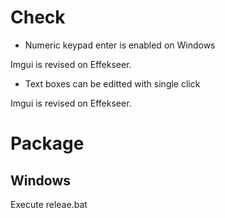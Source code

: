 # Check

- Numeric keypad enter is enabled on Windows

Imgui is revised on Effekseer.

- Text boxes can be editted with single click

Imgui is revised on Effekseer.

# Package

## Windows 

Execute releae.bat
